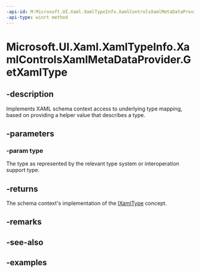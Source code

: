 ```yaml
---
-api-id: M:Microsoft.UI.Xaml.XamlTypeInfo.XamlControlsXamlMetaDataProvider.GetXamlType(Windows.UI.Xaml.Interop.TypeName)
-api-type: winrt method
---
```


<!-- Method syntax.
public IXamlType XamlControlsXamlMetaDataProvider.GetXamlType(TypeName type)
-->

# Microsoft.UI.Xaml.XamlTypeInfo.XamlControlsXamlMetaDataProvider.GetXamlType

## -description
Implements XAML schema context access to underlying type mapping, based on providing a helper value that describes a type.

## -parameters
### -param type
The type as represented by the relevant type system or interoperation support type.


## -returns
The schema context's implementation of the [IXamlType](/uwp/api/windows.ui.xaml.markup.ixamltype) concept.

## -remarks

## -see-also

## -examples

